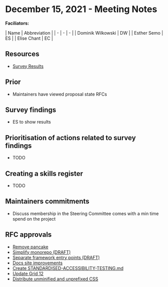 # December 15, 2021 - Meeting Notes

**Faciliators:**

| Name | Abbreviation |
| - | - | - |
| Dominik Wilkowski | DW |
| Esther Semo | ES |
| Elise Chant | EC |

## Resources

- [Survey Results](assets/?)

## Prior

* Maintainers have viewed proposal state RFCs

## Survey findings

* ES to show results

## Prioritisation of actions related to survey findings

* TODO 

## Creating a skills register

* TODO 

## Maintainers commitments

* Discuss membership in the Steering Committee comes with a min time spend on the project

## RFC approvals

* [Remove pancake](https://github.com/designsystemau/RFCs/pull/1)
* [Simplify monorepo (DRAFT)](https://github.com/designsystemau/RFCs/pull/2)
* [Separate framework entry points (DRAFT)](https://github.com/designsystemau/RFCs/pull/3)
* [Docs site improvements](https://github.com/designsystemau/RFCs/pull/4)
* [Create STANDARDISED-ACCESSIBILITY-TESTING.md](https://github.com/designsystemau/RFCs/pull/6)
* [Update Grid 12](https://github.com/designsystemau/RFCs/pull/11)
* [Distribute unminified and unprefixed CSS](https://github.com/designsystemau/RFCs/pull/16)
